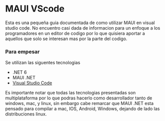 # MAUI VScode
Esta es una pequeña guia documentada de como utilizar MAUI en visual studio code. No encuentro casi dada de informacion para un enfoque a los programadores en un 
editor de codigo por lo que quisiera aportar a aquellos que solo se interesan mas por la parte del codigo.

### Para empesar
Se utilizan las siguentes tecnologias
  - .NET 6 
  - MAUI .NET
  - [Visual Studio Code](https://code.visualstudio.com/)

Es importante notar que todas las tecnologias presentadas son multiplataforma por lo que podras hacerlo como desarrollador tanto de windows, mac, y linux, sin embargo cabe remarcar que MAUI .NET esta pensado para compilar a mac, IOS, Android, Windows, dejando de lado las distribuciones linux.
